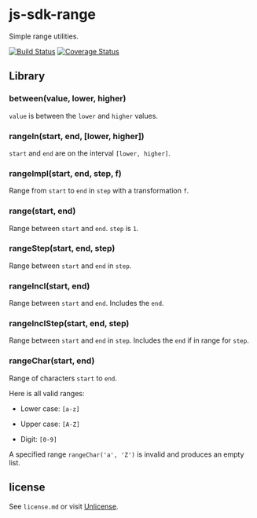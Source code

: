 # js-sdk-range

Simple range utilities.

[![Build Status](https://travis-ci.org/js-sdk/js-sdk-range.svg?branch=master)](https://travis-ci.org/js-sdk/js-sdk-range) [![Coverage Status](https://coveralls.io/repos/github/js-sdk/js-sdk-range/badge.svg?branch=master)](https://coveralls.io/github/js-sdk/js-sdk-range?branch=master)

## Library

### between(value, lower, higher)

`value` is between the `lower` and `higher` values.

### rangeIn(start, end, [lower, higher])

`start` and `end` are on the interval `[lower, higher]`.

### rangeImpl(start, end, step, f)

Range from `start` to `end` in `step` with a transformation `f`.

### range(start, end)

Range between `start` and `end`. `step` is `1`.

### rangeStep(start, end, step)

Range between `start` and `end` in `step`.

### rangeIncl(start, end)

Range between `start` and `end`. Includes the `end`.

### rangeInclStep(start, end, step)

Range between `start` and `end` in `step`. Includes the `end` if in range for `step`.

### rangeChar(start, end)

Range of characters `start` to `end`.

Here is all valid ranges:

- Lower case: `[a-z]`

- Upper case: `[A-Z]`

- Digit:      `[0-9]`

A specified range `rangeChar('a', 'Z')` is invalid and produces an empty list.


## license

See `license.md` or visit [Unlicense](http://unlicense.org).

